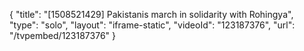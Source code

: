 {
    "title": "[1508521429] Pakistanis march in solidarity with Rohingya",
    "type": "solo",
    "layout": "iframe-static",
    "videoId": "123187376",
    "url": "\/tvpembed\/123187376"
}